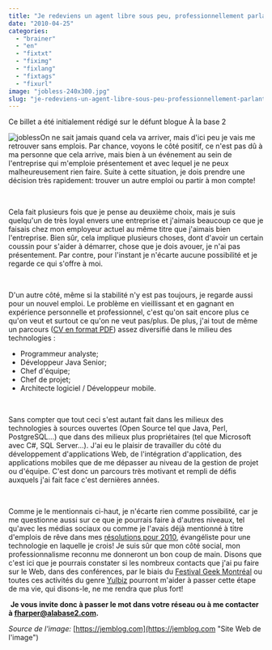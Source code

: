 ```yaml
---
title: "Je redeviens un agent libre sous peu, professionnellement parlant!"
date: "2010-04-25"
categories: 
  - "brainer"
  - "en"
  - "fixtxt"
  - "fiximg"
  - "fixlang"
  - "fixtags"
  - "fixurl"
image: "jobless-240x300.jpg"
slug: "je-redeviens-un-agent-libre-sous-peu-professionnellement-parlant"
---
```


Ce billet a été initialement rédigé sur le défunt blogue À la base 2

![](images/jobless-240x300.jpg "jobless")On ne sait jamais quand cela va arriver, mais d'ici peu je vais me retrouver sans emplois. Par chance, voyons le côté positif, ce n'est pas dû à ma personne que cela arrive, mais bien à un événement au sein de l'entreprise qui m'emploie présentement et avec lequel je ne peux malheureusement rien faire. Suite à cette situation, je dois prendre une décision très rapidement: trouver un autre emploi ou partir à mon compte!

 

Cela fait plusieurs fois que je pense au deuxième choix, mais je suis quelqu'un de très loyal envers une entreprise et j'aimais beaucoup ce que je faisais chez mon employeur actuel au même titre que j'aimais bien l'entreprise. Bien sûr, cela implique plusieurs choses, dont d'avoir un certain coussin pour s'aider à démarrer, chose que je dois avouer, je n'ai pas présentement. Par contre, pour l'instant je n'écarte aucune possibilité et je regarde ce qui s'offre à moi.

 

D'un autre côté, même si la stabilité n'y est pas toujours, je regarde aussi pour un nouvel emploi. Le problème en vieillissant et en gagnant en expérience personnelle et professionnel, c'est qu'on sait encore plus ce qu'on veut et surtout ce qu'on ne veut pas/plus. De plus, j'ai tout de même un parcours ([CV en format PDF](https://fred.dev/images/2010/04/Harper_Frederic-CV.pdf "Mon CV en format PDF")) assez diversifié dans le milieu des technologies :

- Programmeur analyste;
- Développeur Java Senior;
- Chef d'équipe;
- Chef de projet;
- Architecte logiciel / Développeur mobile.

 

Sans compter que tout ceci s'est autant fait dans les milieux des technologies à sources ouvertes (Open Source tel que Java, Perl, PostgreSQL...) que dans des milieux plus propriétaires (tel que Microsoft avec C#, SQL Server...). J'ai eu le plaisir de travailler du côté du développement d'applications Web, de l'intégration d'application, des applications mobiles que de me dépasser au niveau de la gestion de projet ou d'équipe. C'est donc un parcours très motivant et rempli de défis auxquels j'ai fait face c'est dernières années.

 

Comme je le mentionnais ci-haut, je n'écarte rien comme possibilité, car je me questionne aussi sur ce que je pourrais faire à d'autres niveaux, tel qu'avec les médias sociaux ou comme je l'avais déjà mentionné à titre d'emplois de rêve dans mes [résolutions pour 2010](https://fred.dev/bonne-annee-2010/ "Mon billet sur mes résolutions en 2010"), évangéliste pour une technologie en laquelle je crois! Je suis sûr que mon côté social, mon professionnalisme reconnu me donneront un bon coup de main. Disons que c'est ici que je pourrais constater si les nombreux contacts que j'ai pu faire sur le Web, dans des conférences, par le biais du [Festival Geek Montréal](https://geekfestmtl.com/ "Site Web du Festival Geek de Montréal") ou toutes ces activités du genre [Yulbiz](https://montreal.yulbiz.org/ "Site Web de Yulbiz Montréal") pourront m'aider à passer cette étape de ma vie, qui disons-le, ne me rendra que plus fort!

 **Je vous invite donc à passer le mot dans votre réseau ou à me contacter à [fharper@alabase2.com](mailto:fharper@oocz.net "Mon courriel").**

_Source de l'image:_ [https://jemblog.com](https://jemblog.com "Site Web de l'image")
